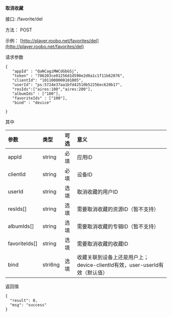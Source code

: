 **取消收藏**

接口: /favorite/del

方法： POST

示例： [http://player.roobo.net/favorites/del](http://player.roobo.net/favorites/del)

请求参数

```
{
   "appId" : "QaNCagiMWCdGbGSj",
   "token" : "786203ce01256d1d590e2d0a1c1f11b62076",
   "clientId": "1011000000101005",
   "userId": "ps:5724e37aa1bfd42510b52256ec620b17",
   "resIds":["aires:100","aires:200"],
   "albumIds" : ["100"],
   "favoriteIds" : ["100"],
   "bind" : "device"

}
```

其中

| 参数 | 类型 | 可选 | 意义 |
| :--- | :--- | :--- | :--- |
| appId | string | 必填 | 应用ID |
| clientId | string | 必填 | 设备ID |
| userId | string | 选填 | 取消收藏的用户ID |
| resIds\[\] | string | 选填 | 需要取消收藏的资源ID（暂不支持） |
| albumIds\[\] | string | 选填 | 需要取消收藏的专辑ID（暂不支持） |
| favoriteIds\[\] | string | 选填 | 需要取消收藏的收藏ID |
| bind | stri6ng | 选填 | 收藏关联到设备上还是用户上； device-clientId有效，user-userId有效（默认值） |

返回值

```
{
  "result": 0,
  "msg": "success"
}
```



